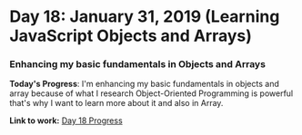 # Day 18: January 31, 2019 (Learning JavaScript Objects and Arrays)
### Enhancing my basic fundamentals in Objects and Arrays

**Today's Progress**: I'm enhancing my basic fundamentals in objects and array because of what I research Object-Oriented Programming is powerful that's why I want to learn more about it and also in Array.

**Link to work:**
[Day 18 Progress](https://github.com/jamesmonsarvas/1-100DaysOfCode/blob/master/days/18/source/index.js)